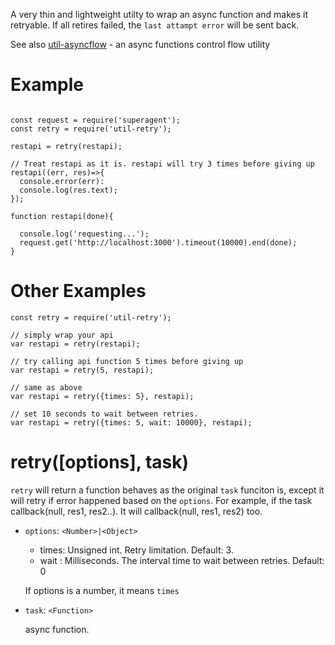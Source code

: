 A very thin and lightweight utilty to wrap an async function and makes it retryable. If all retires failed, the `last attampt error` will be sent back. 

See also [util-asyncflow](https://www.npmjs.com/package/util-asyncflow) - an async functions control flow utility

# Example
```

const request = require('superagent');
const retry = require('util-retry');

restapi = retry(restapi);

// Treat restapi as it is. restapi will try 3 times before giving up
restapi((err, res)=>{
  console.error(err):
  console.log(res.text);
});

function restapi(done){

  console.log('requesting...');
  request.get('http://localhost:3000').timeout(10000).end(done);
}

```


# Other Examples

```
const retry = require('util-retry');

// simply wrap your api
var restapi = retry(restapi);

// try calling api function 5 times before giving up
var restapi = retry(5, restapi);

// same as above
var restapi = retry({times: 5}, restapi);

// set 10 seconds to wait between retries.
var restapi = retry({times: 5, wait: 10000}, restapi);

```


# retry([options], task)

`retry` will return a function behaves as the original `task` funciton is, except it will retry if error happened based on the `options`. For example, if the task callback(null, res1, res2..). It will callback(null, res1, res2) too. 

- `options`: `<Number>|<Object>`
  - times: Unsigned int. Retry limitation. Default: 3.
  - wait : Milliseconds. The interval time to wait between retries. Default: 0
  
  If options is a number, it means `times`
  
- `task`: `<Function>`

  async function.
  

 